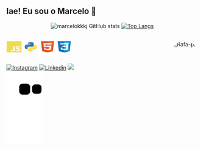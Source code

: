 ## Iae! Eu sou o Marcelo 🤏



<div align="center">
    
![marcelokkkj GitHub stats](https://github-readme-stats.vercel.app/api?username=Marcelokkkj&show_icons=true&theme=vision-friendly-dark)
[![Top Langs](https://github-readme-stats.vercel.app/api/top-langs/?username=marcelokkkj&layout=compact)](https://github.com/anuraghazra/github-readme-stats)

</div>

<div style="display: inline_block"><br/>
    <img align="center" alt="Rafa-Js" height="30" width="40" src="https://raw.githubusercontent.com/devicons/devicon/master/icons/javascript/javascript-plain.svg">
     <img align="center" alt="Rafa-Python" height="30" width="40" src="https://raw.githubusercontent.com/devicons/devicon/master/icons/python/python-original.svg">
    <img align="center" alt="Rafa-HTML" height="30" width="40" src="https://raw.githubusercontent.com/devicons/devicon/master/icons/html5/html5-original.svg">
    <img align="center" alt="Rafa-CSS" height="30" width="40" src="https://raw.githubusercontent.com/devicons/devicon/master/icons/css3/css3-original.svg">
    
<img align="right" alt="Rafa-pic" height="150" style="border-radius:50px;" src="https://clubedosgeeks.com.br/wp-content/uploads/2016/01/cancado.gif">
    
##
    
[![Instagram](https://img.shields.io/badge/Instagram-E4405F?style=for-the-badge&logo=instagram&logoColor=white)](https://www.instagram.com/marcelokkkj/)
[![Linkedin](https://img.shields.io/badge/LinkedIn-0077B5?style=for-the-badge&logo=linkedin&logoColor=white)](https://www.linkedin.com/in/marcelo-melo-972baa1b3/)
<a href = "mailto:marcelo.hugo.melo@gmail.com"><img src="https://img.shields.io/badge/-Gmail-%23333?style=for-the-badge&logo=gmail&logoColor=white" target="_blank"></a>   
![Snake animation](https://github.com/marcelokkkj/marcelokkkj/blob/output/github-contribution-grid-snake.svg)
    
</div>
